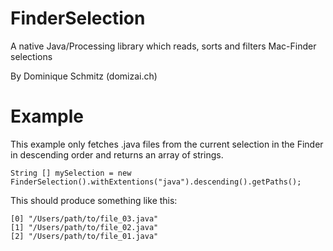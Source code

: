 FinderSelection
===============

A native Java/Processing library which reads, sorts and filters Mac-Finder selections

By Dominique Schmitz (domizai.ch)



Example
=======

This example only fetches .java files from the current selection in the Finder in descending order and returns an array of strings.

    String [] mySelection = new FinderSelection().withExtentions("java").descending().getPaths();
    
This should produce something like this:

    [0] "/Users/path/to/file_03.java"
    [1] "/Users/path/to/file_02.java"
    [2] "/Users/path/to/file_01.java"
